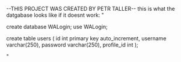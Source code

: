 --THIS PROJECT WAS CREATED BY PETR TALLER--
this is what the datgabase looks like if it doesnt work:
"

create database WALogin;
use WALogin;

create table users (
    id int primary key auto_increment,
    username varchar(250),
    password varchar(250),
    profile_id int
);

"